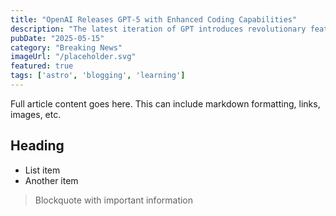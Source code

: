 ```yaml
---
title: "OpenAI Releases GPT-5 with Enhanced Coding Capabilities"
description: "The latest iteration of GPT introduces revolutionary features for developers, including improved context understanding, real-time code execution capabilities, and deeper integration with development environments."
pubDate: "2025-05-15"
category: "Breaking News"
imageUrl: "/placeholder.svg"
featured: true
tags: ['astro', 'blogging', 'learning']
---
```


Full article content goes here. This can include markdown formatting, links, images, etc.

## Heading

- List item
- Another item

> Blockquote with important information 